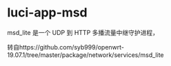 # luci-app-msd
msd_lite 是一个 UDP 到 HTTP 多播流量中继守护进程，

转自https://github.com/syb999/openwrt-19.07.1/tree/master/package/network/services/msd_lite
